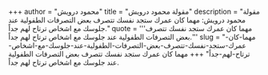 +++
author = "محمود درويش"
title = "مقولة محمود درويش"
description = "مقولة محمود درويش: مهما كان عمرك ستجد نفسك تتصرف بعض التصرفات الطفولية عند جلوسك مع اشخاص ترتاح لهم جداً."
quote = '''مهما كان عمرك ستجد نفسك تتصرف بعض التصرفات الطفولية عند جلوسك مع اشخاص ترتاح لهم جداً.''' 
slug = "مهما-كان-عمرك-ستجد-نفسك-تتصرف-بعض-التصرفات-الطفولية-عند-جلوسك-مع-اشخاص-ترتاح-لهم-جداً"
+++
مهما كان عمرك ستجد نفسك تتصرف بعض التصرفات الطفولية عند جلوسك مع اشخاص ترتاح لهم جداً.
